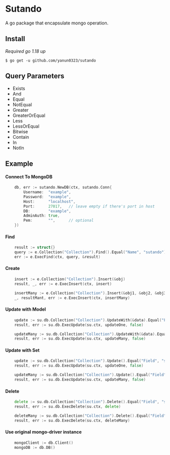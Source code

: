 # Sutando
A go package that encapsulate mongo operation.


## Install
*Required go 1.18 up*

```shell
$ go get -u github.com/yanun0323/sutando
```

## Query Parameters

- Exists
- And
- Equal
- NotEqual
- Greater
- GreaterOrEqual
- Less
- LessOrEqual
- Bitwise
- Contain
- In
- NotIn

## Example

#### Connect To MongoDB
```go
    db, err := sutando.NewDB(ctx, sutando.Conn{
        Username:  "example",
        Password:  "example",
        Host:      "localhost",
        Port:      27017,	// leave empty if there's port in host
        DB:        "example",
        AdminAuth: true,
        Pem:       "",		// optional
    })
```

#### Find
```go
    result := struct{}
    query := e.Collection("Collection").Find().Equal("Name", "sutando").Greater("Number", 300).First()
    err := e.ExecFind(ctx, query, &result)
```
#### Create
```go
    insert := e.Collection("Collection").Insert(&obj)
    result, _, err := e.ExecInsert(ctx, insert)

    insertMany := e.Collection("Collection").Insert(&obj1, &obj2, &obj3)
    _, resultMant, err := e.ExecInsert(ctx, insertMany)
```
    
#### Update with Model
```go
    update := su.db.Collection("Collection").UpdateWith(&data).Equal("Field", "sutando").First()
    result, err := su.db.ExecUpdate(su.ctx, updateOne, false)

    updateMany := su.db.Collection("Collection").UpdateWith(&data).Equal("Field", "sutando")
    result, err := su.db.ExecUpdate(su.ctx, updateMany, false)
```
#### Update with Set
```go
    update := su.db.Collection("Collection").Update().Equal("Field", "sutando").First().Set("Field", "hello")
    result, err := su.db.ExecUpdate(su.ctx, updateOne, false)

    updateMany := su.db.Collection("Collection").Update().Equal("Field", "sutando").Set("Field", "hello")
    result, err := su.db.ExecUpdate(su.ctx, updateMany, false)
```
#### Delete
```go
    delete := su.db.Collection("Collection").Delete().Equal("Field", "sutando").First()
    result, err := su.db.ExecDelete(su.ctx, delete)

    deleteMany := su.db.Collection("Collection").Delete().Equal("Field", "sutando")
    result, err := su.db.ExecDelete(su.ctx, deleteMany)
```

#### Use original mongo-driver instance
```go
    mongoClient := db.Client()
    mongoDB := db.DB()
``` 